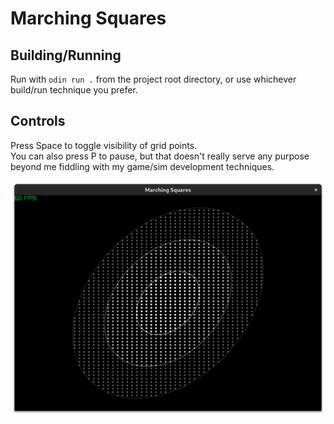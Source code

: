 Marching Squares
================

Building/Running
----------------
Run with `odin run .` from the project root directory, or use whichever build/run technique you prefer.

Controls
--------
Press Space to toggle visibility of grid points.  
You can also press P to pause, but that doesn't really serve any purpose beyond me fiddling with my game/sim development techniques.

![Screenshot of Marching Squares program visualizing the one- two- and three-sigma of a Gaussian distribution.](images/gaussian_visualization_speen.png)
